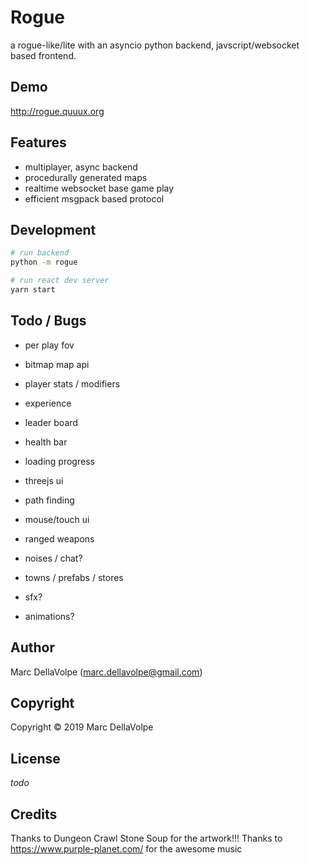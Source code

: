 # Rogue

a rogue-like/lite with an asyncio python backend, javscript/websocket based frontend.

## Demo

http://rogue.quuux.org

## Features

- multiplayer, async backend
- procedurally generated maps
- realtime websocket base game play
- efficient msgpack based protocol

## Development

```bash
# run backend
python -m rogue

# run react dev server
yarn start
```

## Todo / Bugs

- per play fov

- bitmap map api

- player stats / modifiers
- experience
- leader board
- health bar
- loading progress

- threejs ui
- path finding
- mouse/touch ui
- ranged weapons
- noises / chat?

- towns / prefabs / stores
- sfx?
- animations?

## Author

Marc DellaVolpe  (marc.dellavolpe@gmail.com)

## Copyright

Copyright &copy; 2019 Marc DellaVolpe

## License

_todo_

## Credits

Thanks to Dungeon Crawl Stone Soup for the artwork!!!
Thanks to https://www.purple-planet.com/ for the awesome music